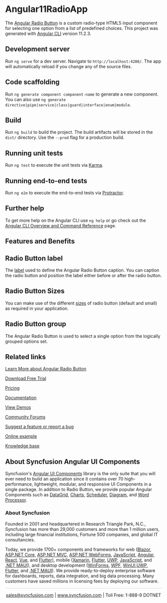 # Angular11RadioApp

The [Angular Radio Button](https://www.syncfusion.com/angular-components/angular-radio-button?utm_source=github&utm_medium=listing&utm_campaign=angular-radio-button-github-samples) is a custom radio-type HTML5 input component for selecting one option from a list of predefined choices. This project was generated with [Angular CLI](https://github.com/angular/angular-cli) version 11.2.3.

## Development server

Run `ng serve` for a dev server. Navigate to `http://localhost:4200/`. The app will automatically reload if you change any of the source files.

## Code scaffolding

Run `ng generate component component-name` to generate a new component. You can also use `ng generate directive|pipe|service|class|guard|interface|enum|module`.

## Build

Run `ng build` to build the project. The build artifacts will be stored in the `dist/` directory. Use the `--prod` flag for a production build.

## Running unit tests

Run `ng test` to execute the unit tests via [Karma](https://karma-runner.github.io).

## Running end-to-end tests

Run `ng e2e` to execute the end-to-end tests via [Protractor](http://www.protractortest.org/).

## Further help

To get more help on the Angular CLI use `ng help` or go check out the [Angular CLI Overview and Command Reference](https://angular.io/cli) page.

## Features and Benefits

## Radio Button label

The [label](https://ej2.syncfusion.com/angular/documentation/radio-button/label-and-size/#label?utm_source=github&utm_medium=listing&utm_campaign=angular-radio-button-github-samples) used to define the Angular Radio Button caption. You can caption the radio button and position the label either before or after the radio button.

## Radio Button Sizes

You can make use of the different [sizes](https://ej2.syncfusion.com/angular/documentation/radio-button/label-and-size/#size?utm_source=github&utm_medium=listing&utm_campaign=angular-radio-button-github-samples) of radio button (default and small) as required in your application.

## Radio Button group

The Angular Radio Button is used to select a single option from the logically grouped options set.

## Related links
[Learn More about Angular Radio Button](https://www.syncfusion.com/angular-ui-components/angular-radio-button?utm_source=github&utm_medium=listing&utm_campaign=angular-radio-button-github-samples)

[Download Free Trial](https://www.syncfusion.com/downloads/angular?utm_source=github&utm_medium=listing&utm_campaign=angular-radio-button-github-samples)

[Pricing](https://www.syncfusion.com/sales/products/angular?utm_source=github&utm_medium=listing&utm_campaign=angular-radio-button-github-samples)

[Documentation](https://ej2.syncfusion.com/angular/documentation/radio-button/getting-started/?utm_source=github&utm_medium=listing&utm_campaign=angular-radio-button-github-samples)

[View Demos](https://github.com/SyncfusionExamples/ej2-angular-11-radio-button?utm_source=github&utm_medium=listing&utm_campaign=angular-radio-button-github-samples)

[Community Forums](https://www.syncfusion.com/forums/angular-ui-components?utm_source=github&utm_medium=listing&utm_campaign=angular-radio-button-github-samples)

[Suggest a feature or report a bug](https://www.syncfusion.com/feedback/angular?utm_source=github&utm_medium=listing&utm_campaign=angular-radio-button-github-samples)

[Online example](https://ej2.syncfusion.com/angular/demos/#/material/button/radio-button?utm_source=github&utm_medium=listing&utm_campaign=angular-radio-button-github-samples)

[Knowledge base](https://www.syncfusion.com/kb/angular-ui-components?utm_source=github&utm_medium=listing&utm_campaign=angular-radio-button-github-samples)


## About Syncfusion Angular UI Components

Syncfusion's [Angular UI Components](https://www.syncfusion.com/angular-ui-components?utm_source=github&utm_medium=listing&utm_campaign=angular-radio-button-github-samples) library is the only suite that you will ever need to build an application since it contains over 70 high-performance, lightweight, modular, and responsive UI Components in a single package. In addition to Radio Button, we provide popular Angular Components such as [DataGrid](https://www.syncfusion.com/angular-ui-components/angular-grid?utm_source=github&utm_medium=listing&utm_campaign=angular-radio-button-github-samples), [Charts](https://www.syncfusion.com/angular-ui-components/angular-charts?utm_source=github&utm_medium=listing&utm_campaign=angular-radio-button-github-samples), [Scheduler](https://www.syncfusion.com/angular-ui-components/angular-scheduler?utm_source=github&utm_medium=listing&utm_campaign=angular-radio-button-github-samples), [Diagram](https://www.syncfusion.com/angular-ui-components/angular-diagram?utm_source=github&utm_medium=listing&utm_campaign=angular-radio-button-github-samples), and [Word Processor](https://www.syncfusion.com/angular-ui-components/angular-word-processor?utm_source=github&utm_medium=listing&utm_campaign=angular-radio-button-github-samples).

### About Syncfusion
Founded in 2001 and headquartered in Research Triangle Park, N.C., Syncfusion has more than 29,000 customers and more than 1 million users, including large financial institutions, Fortune 500 companies, and global IT consultancies.

Today, we provide 1700+ components and frameworks for web ([Blazor](https://www.syncfusion.com/blazor-components?utm_source=github&utm_medium=listing&utm_campaign=angular-radio-button-github-samples), [ASP.NET Core](https://www.syncfusion.com/aspnet-core-ui-controls?utm_source=github&utm_medium=listing&utm_campaign=angular-radio-button-github-samples), [ASP.NET MVC](https://www.syncfusion.com/aspnet-mvc-ui-controls?utm_source=github&utm_medium=listing&utm_campaign=angular-radio-button-github-samples), [ASP.NET WebForms](https://www.syncfusion.com/jquery/aspnet-webforms-ui-controls?utm_source=github&utm_medium=listing&utm_campaign=angular-radio-button-github-samples), [JavaScript](https://www.syncfusion.com/javascript-ui-controls?utm_source=github&utm_medium=listing&utm_campaign=angular-radio-button-github-samples), [Angular](https://www.syncfusion.com/angular-ui-components?utm_source=github&utm_medium=listing&utm_campaign=angular-radio-button-github-samples), [React](https://www.syncfusion.com/react-ui-components?utm_source=github&utm_medium=listing&utm_campaign=angular-radio-button-github-samples), [Vue](https://www.syncfusion.com/vue-ui-components?utm_source=github&utm_medium=listing&utm_campaign=angular-radio-button-github-samples), and [Flutter](https://www.syncfusion.com/flutter-widgets?utm_source=github&utm_medium=listing&utm_campaign=angular-radio-button-github-samples)), mobile ([Xamarin](https://www.syncfusion.com/xamarin-ui-controls?utm_source=github&utm_medium=listing&utm_campaign=angular-radio-button-github-samples), [Flutter](https://www.syncfusion.com/flutter-widgets?utm_source=github&utm_medium=listing&utm_campaign=angular-radio-button-github-samples), [UWP](https://www.syncfusion.com/uwp-ui-controls?utm_source=github&utm_medium=listing&utm_campaign=angular-radio-button-github-samples), [JavaScript](https://www.syncfusion.com/javascript-ui-controls?utm_source=github&utm_medium=listing&utm_campaign=angular-radio-button-github-samples), and [.NET MAUI](https://www.syncfusion.com/maui-controls?utm_source=github&utm_medium=listing&utm_campaign=angular-radio-button-github-samples)), and desktop development ([WinForms](https://www.syncfusion.com/winforms-ui-controls?utm_source=github&utm_medium=listing&utm_campaign=angular-radio-button-github-samples), [WPF](https://www.syncfusion.com/wpf-controls?utm_source=github&utm_medium=listing&utm_campaign=angular-radio-button-github-samples), [WinUI](https://www.syncfusion.com/winui-controls?utm_source=github&utm_medium=listing&utm_campaign=angular-radio-button-github-samples),[UWP](https://www.syncfusion.com/uwp-ui-controls?utm_source=github&utm_medium=listing&utm_campaign=angular-radio-button-github-samples), [Flutter](https://www.syncfusion.com/flutter-widgets?utm_source=github&utm_medium=listing&utm_campaign=angular-radio-button-github-samples), and [.NET MAUI](https://www.syncfusion.com/maui-controls?utm_source=github&utm_medium=listing&utm_campaign=angular-radio-button-github-samples)). We provide ready-to-deploy enterprise software for dashboards, reports, data integration, and big data processing. Many customers have saved millions in licensing fees by deploying our software.

<hr style="height:0.3px;border:none;color:lightgrey;background-color:lightgrey;" />

<p align="center">
<a href="mailto:sales@syncfusion.com?Subject=Syncfusion Angular Radio Button - GitHub" target="_top">sales@syncfusion.com</a> | <a href="https://www.syncfusion.com?utm_source=github&utm_medium=listing&utm_campaign=angular-radio-button-github-samples">www.syncfusion.com</a> | Toll Free: 1-888-9 DOTNET <br>
</p>
